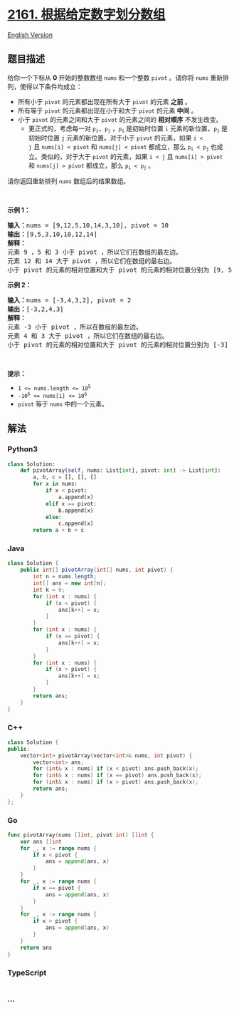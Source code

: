 # [2161. 根据给定数字划分数组](https://leetcode-cn.com/problems/partition-array-according-to-given-pivot)

[English Version](/solution/2100-2199/2161.Partition%20Array%20According%20to%20Given%20Pivot/README_EN.md)

## 题目描述

<!-- 这里写题目描述 -->

<p>给你一个下标从 <strong>0</strong>&nbsp;开始的整数数组&nbsp;<code>nums</code>&nbsp;和一个整数&nbsp;<code>pivot</code>&nbsp;。请你将&nbsp;<code>nums</code>&nbsp;重新排列，使得以下条件均成立：</p>

<ul>
	<li>所有小于&nbsp;<code>pivot</code>&nbsp;的元素都出现在所有大于&nbsp;<code>pivot</code>&nbsp;的元素&nbsp;<strong>之前</strong>&nbsp;。</li>
	<li>所有等于&nbsp;<code>pivot</code>&nbsp;的元素都出现在小于和大于 <code>pivot</code>&nbsp;的元素 <strong>中间</strong>&nbsp;。</li>
	<li>小于 <code>pivot</code>&nbsp;的元素之间和大于 <code>pivot</code>&nbsp;的元素之间的 <strong>相对顺序</strong>&nbsp;不发生改变。
	<ul>
		<li>更正式的，考虑每一对&nbsp;<code>p<sub>i</sub></code>，<code>p<sub>j</sub></code>&nbsp;，<code>p<sub>i</sub></code>&nbsp;是初始时位置 <code>i</code>&nbsp;元素的新位置，<code>p<sub>j</sub></code>&nbsp;是初始时位置&nbsp;<code>j</code>&nbsp;元素的新位置。对于小于&nbsp;<code>pivot</code>&nbsp;的元素，如果&nbsp;<code>i &lt; j</code>&nbsp;且&nbsp;<code>nums[i] &lt; pivot</code> 和&nbsp;<code>nums[j] &lt; pivot</code>&nbsp;都成立，那么&nbsp;<code>p<sub>i</sub> &lt; p<sub>j</sub></code>&nbsp;也成立。类似的，对于大于&nbsp;<code>pivot</code>&nbsp;的元素，如果&nbsp;<code>i &lt; j</code> 且&nbsp;<code>nums[i] &gt; pivot</code> 和&nbsp;<code>nums[j] &gt; pivot</code>&nbsp;都成立，那么&nbsp;<code>p<sub>i</sub> &lt; p<sub>j</sub></code>&nbsp;。</li>
	</ul>
	</li>
</ul>

<p>请你返回重新排列 <code>nums</code>&nbsp;数组后的结果数组。</p>

<p>&nbsp;</p>

<p><strong>示例 1：</strong></p>

<pre><b>输入：</b>nums = [9,12,5,10,14,3,10], pivot = 10
<b>输出：</b>[9,5,3,10,10,12,14]
<b>解释：</b>
元素 9 ，5 和 3 小于 pivot ，所以它们在数组的最左边。
元素 12 和 14 大于 pivot ，所以它们在数组的最右边。
小于 pivot 的元素的相对位置和大于 pivot 的元素的相对位置分别为 [9, 5, 3] 和 [12, 14] ，它们在结果数组中的相对顺序需要保留。
</pre>

<p><strong>示例 2：</strong></p>

<pre><b>输入：</b>nums = [-3,4,3,2], pivot = 2
<b>输出：</b>[-3,2,4,3]
<b>解释：</b>
元素 -3 小于 pivot ，所以在数组的最左边。
元素 4 和 3 大于 pivot ，所以它们在数组的最右边。
小于 pivot 的元素的相对位置和大于 pivot 的元素的相对位置分别为 [-3] 和 [4, 3] ，它们在结果数组中的相对顺序需要保留。
</pre>

<p>&nbsp;</p>

<p><strong>提示：</strong></p>

<ul>
	<li><code>1 &lt;= nums.length &lt;= 10<sup>5</sup></code></li>
	<li><code>-10<sup>6</sup> &lt;= nums[i] &lt;= 10<sup>6</sup></code></li>
	<li><code>pivot</code>&nbsp;等于&nbsp;<code>nums</code>&nbsp;中的一个元素。</li>
</ul>

## 解法

<!-- 这里可写通用的实现逻辑 -->

<!-- tabs:start -->

### **Python3**

<!-- 这里可写当前语言的特殊实现逻辑 -->

```python
class Solution:
    def pivotArray(self, nums: List[int], pivot: int) -> List[int]:
        a, b, c = [], [], []
        for x in nums:
            if x < pivot:
                a.append(x)
            elif x == pivot:
                b.append(x)
            else:
                c.append(x)
        return a + b + c
```

### **Java**

<!-- 这里可写当前语言的特殊实现逻辑 -->

```java
class Solution {
    public int[] pivotArray(int[] nums, int pivot) {
        int n = nums.length;
        int[] ans = new int[n];
        int k = 0;
        for (int x : nums) {
            if (x < pivot) {
                ans[k++] = x;
            }
        }
        for (int x : nums) {
            if (x == pivot) {
                ans[k++] = x;
            }
        }
        for (int x : nums) {
            if (x > pivot) {
                ans[k++] = x;
            }
        }
        return ans;
    }
}
```

### **C++**

```cpp
class Solution {
public:
    vector<int> pivotArray(vector<int>& nums, int pivot) {
        vector<int> ans;
        for (int& x : nums) if (x < pivot) ans.push_back(x);
        for (int& x : nums) if (x == pivot) ans.push_back(x);
        for (int& x : nums) if (x > pivot) ans.push_back(x);
        return ans;
    }
};
```

### **Go**

```go
func pivotArray(nums []int, pivot int) []int {
	var ans []int
	for _, x := range nums {
		if x < pivot {
			ans = append(ans, x)
		}
	}
	for _, x := range nums {
		if x == pivot {
			ans = append(ans, x)
		}
	}
	for _, x := range nums {
		if x > pivot {
			ans = append(ans, x)
		}
	}
	return ans
}
```

### **TypeScript**

```ts

```

### **...**

```

```

<!-- tabs:end -->

